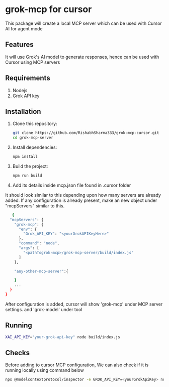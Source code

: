 # grok-mcp for cursor
This package will create a local MCP server which can be used with Cursor AI for agent mode

## Features
It will use Grok's AI model to generate responses, hence can be used with Cursor using MCP servers

## Requirements
1. Nodejs
2. Grok API key

## Installation

1. Clone this repository:
   ```bash
   git clone https://github.com/RishabhSharma333/grok-mcp-cursor.git
   cd grok-mcp-server
   ```

2. Install dependencies:
   ```bash
   npm install
   ```

3. Build the project:
   ```bash
   npm run build
   ```

4. Add its details inside mcp.json file found in .cursor folder

It should look similar to this depending upon how many servers are already added. If any configuration is already present, make an new object under "mcpServers" similar to this.

```bash
   {
  "mcpServers": {
    "grok-mcp": {
      "env": {
        "Grok_API_KEY": "<yourGrokAPIKeyHere>"
      },
      "command": "node",
      "args": [
        "<pathTogrok-mcp>/grok-mcp-server/build/index.js"
      ]
    },

    "any-other-mcp-server":{

    }
    ...
  }
}
   ```

After configuration is added, cursor will show 'grok-mcp' under MCP server settings. and 'grok-model' under tool

## Running 
```bash
XAI_API_KEY="your-grok-api-key" node build/index.js
```

## Checks
Before adding to cursor MCP configuration, We can also check if it is running locally using command below
```bash
npx @modelcontextprotocol/inspector -e GROK_API_KEY=<yourGrokApiKey> node <pathtogrok-mcp-server-folder>/build/index.js
```